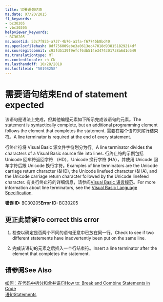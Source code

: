 ```yaml
---
title: 需要语句结束
ms.date: 07/20/2015
f1_keywords:
- bc30205
- vbc30205
helpviewer_keywords:
- BC30205
ms.assetid: 53c7f825-a737-4b76-a1fa-f67745b8bd40
ms.openlocfilehash: 8df756009ebe3a0613ec47018d938151829214df
ms.sourcegitcommit: c93fd5139f9efcf6db514e3474301738a6d1d649
ms.translationtype: MT
ms.contentlocale: zh-CN
ms.lasthandoff: 10/28/2018
ms.locfileid: "50198258"
---
```

# <a name="end-of-statement-expected"></a><span data-ttu-id="42f28-102">需要语句结束</span><span class="sxs-lookup"><span data-stu-id="42f28-102">End of statement expected</span></span>
<span data-ttu-id="42f28-103">该语句是语法上完成，但其他编程元素如下所示完成该语句的元素。</span><span class="sxs-lookup"><span data-stu-id="42f28-103">The statement is syntactically complete, but an additional programming element follows the element that completes the statement.</span></span> <span data-ttu-id="42f28-104">需要在每个语句末尾行结束符。</span><span class="sxs-lookup"><span data-stu-id="42f28-104">A line terminator is required at the end of every statement.</span></span>
  
 <span data-ttu-id="42f28-105">行终止符将 Visual Basic 源文件字符划分为行。</span><span class="sxs-lookup"><span data-stu-id="42f28-105">A line terminator divides the characters of a Visual Basic source file into lines.</span></span> <span data-ttu-id="42f28-106">行终止符的示例包括 Unicode 回车符返回字符 （HD），Unicode 换行字符 (HA），并使用 Unicode 回车字符后跟 Unicode 换行字符。</span><span class="sxs-lookup"><span data-stu-id="42f28-106">Examples of line terminators are the Unicode carriage return character (&HD), the Unicode linefeed character (&HA), and the Unicode carriage return character followed by the Unicode linefeed character.</span></span> <span data-ttu-id="42f28-107">有关行终止符的详细信息，请参阅[Visual Basic 语言规范](~/_vblang/spec/lexical-grammar.md#line-terminators)。</span><span class="sxs-lookup"><span data-stu-id="42f28-107">For more information about line terminators, see the [Visual Basic Language Specification](~/_vblang/spec/lexical-grammar.md#line-terminators).</span></span>
  
 <span data-ttu-id="42f28-108">**错误 ID:** BC30205</span><span class="sxs-lookup"><span data-stu-id="42f28-108">**Error ID:** BC30205</span></span>
  
## <a name="to-correct-this-error"></a><span data-ttu-id="42f28-109">更正此错误</span><span class="sxs-lookup"><span data-stu-id="42f28-109">To correct this error</span></span>
  
1.  <span data-ttu-id="42f28-110">检查以确定是否两个不同的语句无意中已放在同一行。</span><span class="sxs-lookup"><span data-stu-id="42f28-110">Check to see if two different statements have inadvertently been put on the same line.</span></span>
  
2.  <span data-ttu-id="42f28-111">完成该语句的元素之后插入一个行结束符。</span><span class="sxs-lookup"><span data-stu-id="42f28-111">Insert a line terminator after the element that completes the statement.</span></span>
  
## <a name="see-also"></a><span data-ttu-id="42f28-112">请参阅</span><span class="sxs-lookup"><span data-stu-id="42f28-112">See Also</span></span>  
 [<span data-ttu-id="42f28-113">如何：在代码中拆分和合并语句</span><span class="sxs-lookup"><span data-stu-id="42f28-113">How to: Break and Combine Statements in Code</span></span>](../../../visual-basic/programming-guide/program-structure/how-to-break-and-combine-statements-in-code.md)  
 [<span data-ttu-id="42f28-114">语句</span><span class="sxs-lookup"><span data-stu-id="42f28-114">Statements</span></span>](../../../visual-basic/programming-guide/language-features/statements.md)
